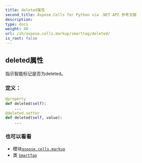 ```yaml
---
title: deleted属性
second_title: Aspose.Cells for Python via .NET API 参考文献
description:
type: docs
weight: 40
url: /zh/aspose.cells.markup/smarttag/deleted/
is_root: false
---
```

## deleted属性

指示智能标记是否为deleted。
### 定义：
```python
@property
def deleted(self):
    ...
@deleted.setter
def deleted(self, value):
    ...
```

### 也可以看看
* 模块[`aspose.cells.markup`](../../)
* 类 [`SmartTag`](/cells/python-net/zh/aspose.cells.markup/smarttag)

